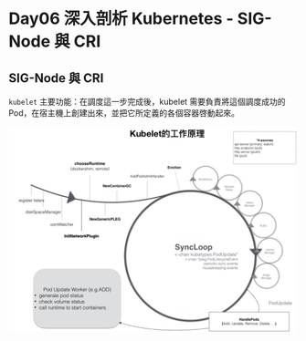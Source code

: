 # Day06 深入剖析 Kubernetes - SIG-Node 與 CRI

## SIG-Node 與 CRI

`kubelet` 主要功能：在調度這一步完成後，kubelet 需要負責將這個調度成功的 Pod，在宿主機上創建出來，並把它所定義的各個容器啓動起來。

![](media/16760990687688/16761004778338.png)



